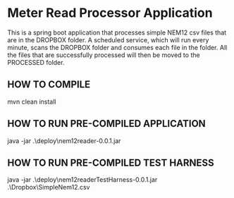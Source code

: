 # Meter Read Processor Application

This is a spring boot application that processes simple NEM12 csv files that are in the DROPBOX folder. A scheduled service, which will run every minute, scans the DROPBOX folder and consumes each file in the folder. All the files that are successfully processed will then be moved to the PROCESSED folder. 

## HOW TO COMPILE

mvn clean install

## HOW TO RUN PRE-COMPILED APPLICATION

java -jar .\deploy\nem12reader-0.0.1.jar

## HOW TO RUN PRE-COMPILED TEST HARNESS

java -jar .\deploy\nem12readerTestHarness-0.0.1.jar .\Dropbox\SimpleNem12.csv
